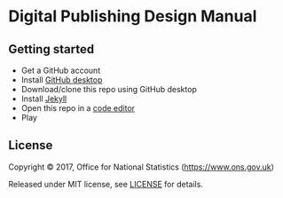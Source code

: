 # Digital Publishing Design Manual

## Getting started

- Get a GitHub account
- Install [GitHub desktop](https://desktop.github.com/)
- Download/clone this repo using GitHub desktop
- Install [Jekyll](https://jekyllrb.com/)
- Open this repo in a [code editor](https://atom.io/)
- Play

## License

Copyright ©‎ 2017, Office for National Statistics (https://www.ons.gov.uk)

Released under MIT license, see [LICENSE](LICENSE.md) for details.
